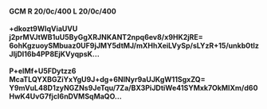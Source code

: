 #### GCM R 20/0c/400 L 20/0c/400
**+dkozt9WIqViaUVU**<br/>**j2prMVJtWB1uU5ByGgXRJNKANT2npq6ev8/x9HK2jRE=**<br/>**6ohKgzuoySMbuaz0UF9jJMY5dtMJ/mXHhXeiLVySp/sLYzR+15/unkb0tlzJIjDl16b4PP8EjKVyqpsK...**<br/><br/>
**P+elMf+U5FDytzz6**<br/>**McaTLQYXBGZiYxYgU9J+dg+6NlNyr9aUJKgW11SgxZQ=**<br/>**Y9mVuL48D1zyNGZNs9JeTqu/7Za/BX3PiJDtiWe41SYMxk7OkMIXm/d60HwK4UvG7fjcI6nDVMSqMaQO...**